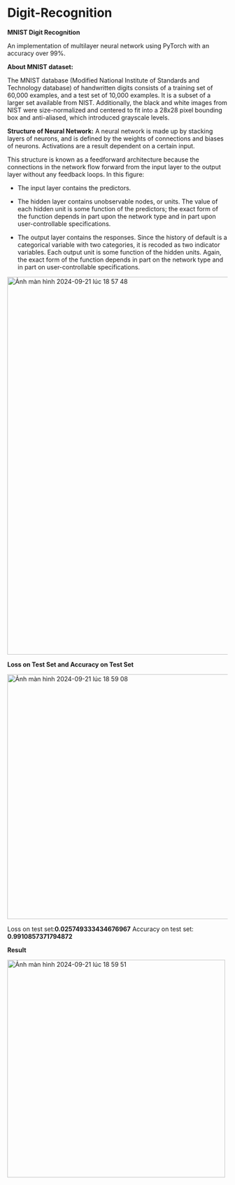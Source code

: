# Digit-Recognition
__MNIST Digit Recognition__

An implementation of multilayer neural network using PyTorch with an accuracy over 99%.

__About MNIST dataset:__

The MNIST database (Modified National Institute of Standards and Technology database) of handwritten digits consists of a training set of 60,000 examples, and a test set of 10,000 examples. It is a subset of a larger set available from NIST. Additionally, the black and white images from NIST were size-normalized and centered to fit into a 28x28 pixel bounding box and anti-aliased, which introduced grayscale levels.

__Structure of Neural Network:__
A neural network is made up by stacking layers of neurons, and is defined by the weights of connections and biases of neurons. Activations are a result dependent on a certain input.

This structure is known as a feedforward architecture because the connections in the network flow forward from the input layer to the output layer without any feedback loops. In this figure:

- The input layer contains the predictors.

- The hidden layer contains unobservable nodes, or units. The value of each hidden unit is some function of the predictors; the exact form of the function depends in part upon the network type and in part upon user-controllable specifications.

- The output layer contains the responses. Since the history of default is a categorical variable with two categories, it is recoded as two indicator variables. Each output unit is some function of the hidden units. Again, the exact form of the function depends in part on the network type and in part on user-controllable specifications. 

<img width="864" alt="Ảnh màn hình 2024-09-21 lúc 18 57 48" src="https://github.com/user-attachments/assets/b60e116c-a8bb-49a1-a406-b74c9d805024">

__Loss on Test Set and Accuracy on Test Set__

<img width="560" alt="Ảnh màn hình 2024-09-21 lúc 18 59 08" src="https://github.com/user-attachments/assets/cf6a5bf1-00cd-4eea-9c65-bb7f52678a30">

Loss on test set:__0.025749333434676967__ 
Accuracy on test set: __0.9910857371794872__

__Result__

<img width="498" alt="Ảnh màn hình 2024-09-21 lúc 18 59 51" src="https://github.com/user-attachments/assets/5a56b942-ce0c-46a9-8795-e20ece5ec707">


